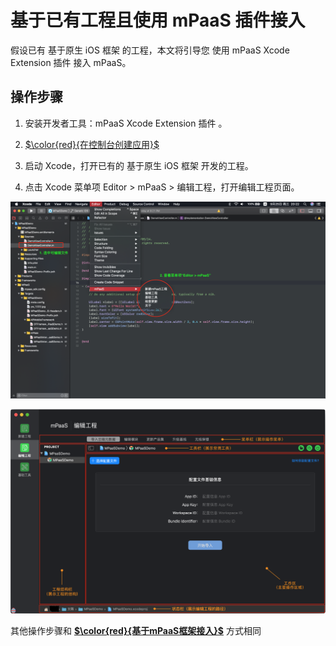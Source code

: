 # 基于已有工程且使用 mPaaS 插件接入

假设已有 基于原生 iOS 框架 的工程，本文将引导您 使用 mPaaS Xcode Extension 插件 接入 mPaaS。

## 操作步骤

1. 安装开发者工具：mPaaS Xcode Extension 插件 。

2. [$\color{red}{在控制台创建应用}$](https://gitee.com/ylyk/technology-share/blob/master/mPaas/accessWay.md)

3. 启动 Xcode，打开已有的 基于原生 iOS 框架 开发的工程。
4. 点击 Xcode 菜单项 Editor > mPaaS > 编辑工程，打开编辑工程页面。

![输入图片说明](../images/1147.png)

![输入图片说明](../images/1577056895338-4c6396e7-3094-4149-9198-8be51bd68a16.png)

其他操作步骤和 **[$\color{red}{基于mPaaS框架接入}$](https://gitee.com/ylyk/technology-share/blob/master/mPaas/access-mPaas.md)** 方式相同
